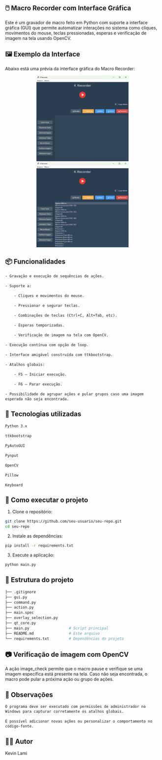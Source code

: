 ## 🖱️ Macro Recorder com Interface Gráfica

Este é um gravador de macro feito em Python com suporte a interface gráfica (GUI) que permite automatizar interações no sistema como cliques, movimentos do mouse, teclas pressionadas, esperas e verificação de imagem na tela usando OpenCV.

## 🖼️ Exemplo da Interface

Abaixo está uma prévia da interface gráfica do Macro Recorder:

<p align="center">
  <img src="screenshot1.png" alt="Interface 1" width="300"/>
  <img src="screenshot2.png" alt="Interface 2" width="300"/>
</p>

## 📦 Funcionalidades

    - Gravação e execução de sequências de ações.

    - Suporte a:

        - Cliques e movimentos do mouse.

        - Pressionar e segurar teclas.

        - Combinações de teclas (Ctrl+C, Alt+Tab, etc).

        - Esperas temporizadas.

        - Verificação de imagem na tela com OpenCV.

    - Execução contínua com opção de loop.

    - Interface amigável construída com ttkbootstrap.

    - Atalhos globais:

        - F5 — Iniciar execução.

        - F6 — Parar execução.

    - Possibilidade de agrupar ações e pular grupos caso uma imagem esperada não seja encontrada.

## 🧰 Tecnologias utilizadas

    Python 3.x

    ttkbootstrap

    PyAutoGUI

    Pynput

    OpenCV

    Pillow

    Keyboard

## 🚀 Como executar o projeto

1. Clone o repositório:
```bash
git clone https://github.com/seu-usuario/seu-repo.git
cd seu-repo
```
2. Instale as dependências:
```bash
pip install -r requirements.txt
```
3. Execute a aplicação:
```bash
python main.py
```
## 📁 Estrutura do projeto
```bash
├── .gitignore
├── gui.py
├── command.py
├── action.py
├── main.spec
├── overlay_selection.py
├── qt_core.py
├── main.py                  # Script principal
├── README.md                # Este arquivo
└── requirements.txt         # Dependências do projeto
```
## 📷 Verificação de imagem com OpenCV

A ação image_check permite que o macro pause e verifique se uma imagem específica está presente na tela. Caso não seja encontrada, o macro pode pular a próxima ação ou grupo de ações.
## 📌 Observações

    O programa deve ser executado com permissões de administrador no Windows para capturar corretamente os atalhos globais.

    É possível adicionar novas ações ou personalizar o comportamento no código-fonte.

## 🧑‍💻 Autor

Kevin Lami
